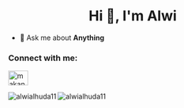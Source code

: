 <h1 align="center">Hi 👋, I'm Alwi</h1>

- 💬 Ask me about **Anything**

<h3 align="left">Connect with me:</h3>
<p align="left">
<a href="https://twitter.com/makanbitcoin" target="blank"><img align="center" src="https://raw.githubusercontent.com/rahuldkjain/github-profile-readme-generator/master/src/images/icons/Social/twitter.svg" alt="makanbitcoin" height="30" width="40" /></a>
</p>

<p><img align="left" src="https://github-readme-stats.vercel.app/api/top-langs?username=alwialhuda11&show_icons=true&locale=en&layout=compact" alt="alwialhuda11" /></p>



<p><img align="center" src="https://github-readme-streak-stats.herokuapp.com/?user=alwialhuda11&" alt="alwialhuda11" /></p>
